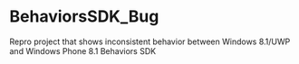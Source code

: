 # BehaviorsSDK_Bug
Repro project that shows inconsistent behavior between Windows 8.1/UWP and Windows Phone 8.1 Behaviors SDK
